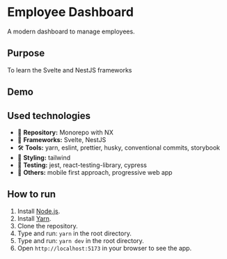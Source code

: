 # Employee Dashboard

A modern dashboard to manage employees.

## Purpose

To learn the Svelte and NestJS frameworks

## Demo

## Used technologies

- 🎁 **Repository:** Monorepo with NX
- 🧰 **Frameworks:** Svelte, NestJS
- 🛠️ **Tools:** yarn, eslint, prettier, husky, conventional commits, storybook
- 🎨 **Styling:** tailwind
- 🧪 **Testing:** jest, react-testing-library, cypress
- 💎 **Others:** mobile first approach, progressive web app

## How to run

1. Install [Node.js](https://nodejs.org/en/download/).
2. Install [Yarn](https://classic.yarnpkg.com/en/docs/install/).
3. Clone the repository.
4. Type and run: `yarn` in the root directory.
5. Type and run: `yarn dev` in the root directory.
6. Open `http://localhost:5173` in your browser to see the app.
